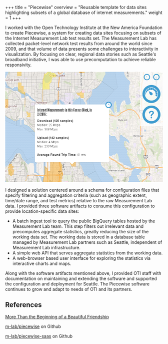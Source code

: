 +++
title = "Piecewise"
overview = "Reusable template for data sites highlighting subsets of a global database of internet measurements."
weight = 1
+++

I worked with the Open Technology Institute at the New America Foundation to create Piecewise, a system for creating data sites focusing on subsets of the Internet Measurement Lab test results set.
The Measurement Lab has collected packet-level network test results from around the world since 2009, and that volume of data presents some challenges to interactivity in visualization.
By focusing on clear, regional data stories such as Seattle's broadband initiative, I was able to use precomputation to achieve reliable responsivity.

<!--more-->

![The Seattle broadband map powered by Piecewise](seattle-screencapture.png)

I designed a solution centered around a schema for configuration files that specify filtering and aggregation criteria (such as geographic extent, time/date range, and test metrics) relative to the raw Measurement Lab data.  I provided three software artifacts to consume this configuration to provide location-specific data sites:
* A batch ingest tool to query the public BigQuery tables hosted by the Measurement Lab team.
  This step filters out irrelevant data and precomputes aggregate statistics, greatly reducing the size of the working data set.
  The working data is stored in a database table managed by Measurement Lab partners such as Seattle, independent of Measurement Lab infrastructure.
* A simple web API that serves aggregate statistics from the working data.
* A web-browser based user interface for exploring the statistics via interactive charts and maps.

Along with the software artifacts mentioned above, I provided OTI staff with documentation on maintaining and extending the software and supported the configuration and deployment for Seattle.  The Piecewise software continues to grow and adapt to needs of OTI and its partners.

## References
[More Than the Beginning of a Beautiful Friendship](https://context.newamerica.org/more-than-the-beginning-of-a-beautiful-friendship-12a1094fb30d)

[m-lab/piecewise](https://github.com/m-lab/piecewise) on Github

[m-lab/piecewise-saas](https://github.com/m-lab/piecewise-saas) on Github
